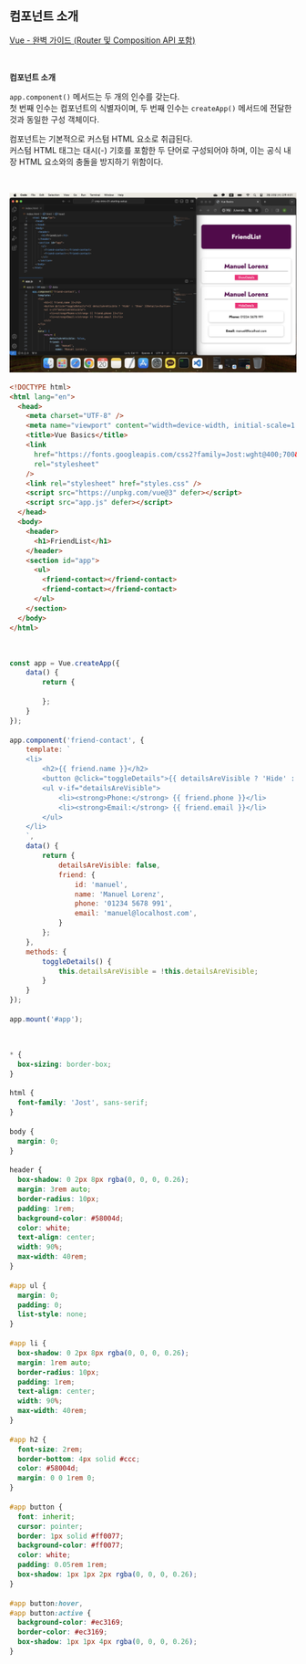 ## 컴포넌트 소개

[Vue - 완벽 가이드 (Router 및 Composition API 포함)](https://www.udemy.com/course/vue-router-composition-api/?couponCode=ST12MT030524)

<br/>

**컴포넌트 소개**

`app.component()` 메서드는 두 개의 인수를 갖는다.<br/>
첫 번째 인수는 컴포넌트의 식별자이며, 두 번째 인수는 `createApp()` 메서드에 전달한 것과 동일한 구성 객체이다.

컴포넌트는 기본적으로 커스텀 HTML 요소로 취급된다. <br/>
커스텀 HTML 태그는 대시(-) 기호를 포함한 두 단어로 구성되어야 하며, 이는 공식 내장 HTML 요소와의 충돌을 방지하기 위함이다.

<br/>

![app.component()](./img/app_component.png)

```html
<!DOCTYPE html>
<html lang="en">
  <head>
    <meta charset="UTF-8" />
    <meta name="viewport" content="width=device-width, initial-scale=1.0" />
    <title>Vue Basics</title>
    <link
      href="https://fonts.googleapis.com/css2?family=Jost:wght@400;700&display=swap"
      rel="stylesheet"
    />
    <link rel="stylesheet" href="styles.css" />
    <script src="https://unpkg.com/vue@3" defer></script>
    <script src="app.js" defer></script>
  </head>
  <body>
    <header>
      <h1>FriendList</h1>
    </header>
    <section id="app">
      <ul>
        <friend-contact></friend-contact>
        <friend-contact></friend-contact> 
      </ul>
    </section>
  </body>
</html>
```

<br/>

```javascript
const app = Vue.createApp({
    data() {
        return {
            
        };
    }
});

app.component('friend-contact', {
    template: `
    <li>
        <h2>{{ friend.name }}</h2>
        <button @click="toggleDetails">{{ detailsAreVisible ? 'Hide' : 'Show' }}Details</button>
        <ul v-if="detailsAreVisible">
            <li><strong>Phone:</strong> {{ friend.phone }}</li>
            <li><strong>Email:</strong> {{ friend.email }}</li>
        </ul>
    </li>
    `,
    data() {
        return { 
            detailsAreVisible: false,
            friend: {
                id: 'manuel',
                name: 'Manuel Lorenz',
                phone: '01234 5678 991',
                email: 'manuel@localhost.com',
            }
        };
    },
    methods: {
        toggleDetails() {
            this.detailsAreVisible = !this.detailsAreVisible;
        }
    }
});

app.mount('#app');
```

<br/>

```css
* {
  box-sizing: border-box;
}

html {
  font-family: 'Jost', sans-serif;
}

body {
  margin: 0;
}

header {
  box-shadow: 0 2px 8px rgba(0, 0, 0, 0.26);
  margin: 3rem auto;
  border-radius: 10px;
  padding: 1rem;
  background-color: #58004d;
  color: white;
  text-align: center;
  width: 90%;
  max-width: 40rem;
}

#app ul {
  margin: 0;
  padding: 0;
  list-style: none;
}

#app li {
  box-shadow: 0 2px 8px rgba(0, 0, 0, 0.26);
  margin: 1rem auto;
  border-radius: 10px;
  padding: 1rem;
  text-align: center;
  width: 90%;
  max-width: 40rem;
}

#app h2 {
  font-size: 2rem;
  border-bottom: 4px solid #ccc;
  color: #58004d;
  margin: 0 0 1rem 0;
}

#app button {
  font: inherit;
  cursor: pointer;
  border: 1px solid #ff0077;
  background-color: #ff0077;
  color: white;
  padding: 0.05rem 1rem;
  box-shadow: 1px 1px 2px rgba(0, 0, 0, 0.26);
}

#app button:hover,
#app button:active {
  background-color: #ec3169;
  border-color: #ec3169;
  box-shadow: 1px 1px 4px rgba(0, 0, 0, 0.26);
}
```